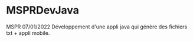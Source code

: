 # MSPRDevJava
MSPR 07/01/2022 Développement d'une appli java qui génère des fichiers txt + appli mobile.
